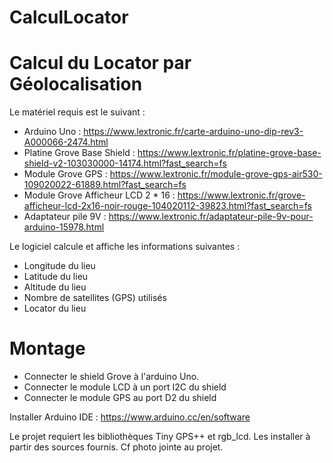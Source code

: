 # CalculLocator

# Calcul du Locator par Géolocalisation


Le matériel requis est le suivant :
  - Arduino Uno : https://www.lextronic.fr/carte-arduino-uno-dip-rev3-A000066-2474.html
  - Platine Grove Base Shield : https://www.lextronic.fr/platine-grove-base-shield-v2-103030000-14174.html?fast_search=fs
  - Module Grove GPS : https://www.lextronic.fr/module-grove-gps-air530-109020022-61889.html?fast_search=fs
  - Module Grove Afficheur LCD 2 * 16 : https://www.lextronic.fr/grove-afficheur-lcd-2x16-noir-rouge-104020112-39823.html?fast_search=fs
  - Adaptateur pile 9V : https://www.lextronic.fr/adaptateur-pile-9v-pour-arduino-15978.html


Le logiciel calcule et affiche les informations suivantes :
  - Longitude du lieu
  - Latitude du lieu
  - Altitude du lieu
  - Nombre de   satellites (GPS) utilisés
  - Locator du lieu


# Montage

  - Connecter le shield Grove à l'arduino Uno.
  - Connecter le module LCD à un port I2C du shield
  - Connecter le module GPS au port D2 du shield



Installer Arduino IDE : https://www.arduino.cc/en/software

Le projet requiert les bibliothèques Tiny GPS++ et rgb_lcd. Les installer à partir des sources fournis.
Cf photo jointe au projet.
